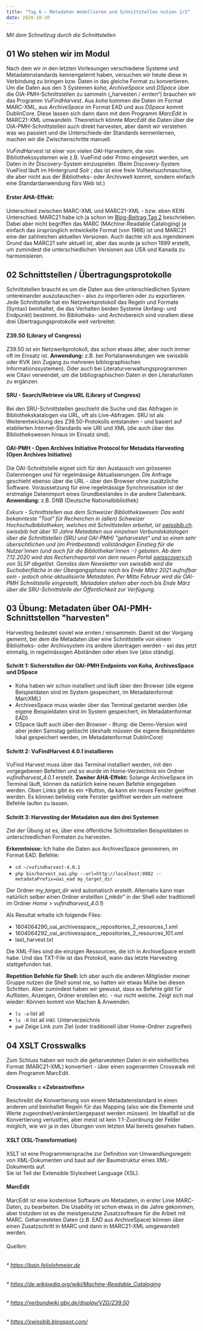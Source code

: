 ```yaml
---
title: "Tag 6 – Metadaten modellieren und Schnittstellen nutzen 1/2"
date: 2020-10-30
---
```


*Mit dem Schnellzug durch die Schnittstellen*

## 01 Wo stehen wir im Modul

Nach dem wir in den letzten Vorlesungen verschiedene Systeme und Metadatenstandards kennengelernt haben, versuchen wir heute diese in Verbindung zu bringen bzw. Daten in das gleiche Format zu konvertieren.
Um die Daten aus den 3 Systemen *koha*, *ArchiveSpace* und *DSpace* über die OIA-PMH-Schnittstellen zu sammeln („harvesten / ernten“) brauchen wir das Programm *VuFindHarvest*. 
Aus *koha* kommen die Daten im Format MARC-XML, aus *ArchiveSpace* im Format EAD und aus *DSpace* kommt DublinCore. Diese lassen sich dann dann mit dem Programm *MarcEdit* in MARC21-XML umwandeln. 
Theoretisch könnte *MarcEdit* die Daten über die OIA-PMH-Schnittstellen auch direkt harvesten, aber damit wir verstehen was wo passiert und die Unterschiede der Standards kennenlernen, machen wir die Zwischenschritte manuell.

*VuFindHarvest* ist einer von vielen OAI-Harvestern, die von Bibliothekssystemen wie z.B. VueFind oder Primo eingesetzt werden, um Daten in ihr Discovery-System einzuspielen. 
(Beim Discovery-System VueFind läuft im Hintergrund *Solr* ; das ist eine freie Volltextsuchmaschine, die aber nicht aus der Bibliotheks- oder Archivwelt kommt, sondern einfach eine Standardanwendung fürs Web ist.)

#### Erster AHA-Effekt:
Unterschied zwischen MARC-XML und MARC21-XML - bzw. eben KEIN Unterschied. MARC21 habe ich ja schon im [Blog-Beitrag Tag 2](https://alexmuster.github.io/lerntageblog/2020/09/25/tag2.html) beschrieben. Dabei aber nicht begriffen das MARC (MAchine-Readable Cataloging) ja einfach das ürsprünglich entwickelte Format (von 1966) ist und MARC21 eine der zahlreichen aktuellen Versionen. Auch dachte ich aus irgendeinem Grund das MARC21 sehr aktuell ist, aber das wurde ja schon 1999 erstellt, um zumindest die unterschiedlichen Versionen aus USA und Kanada zu harmonisieren. 



## 02 Schnittstellen / Übertragungsprotokolle

Schnittstellen braucht es um die Daten aus den unterschiedlichen System untereinander auszutauschen - also zu importieren oder zu exportieren. Jede Schnittstelle hat ein Netzwerkprotokoll das Regeln und Formate (Syntax) beinhaltet, die das Verhalten beiden Systeme (Anfang- und Endpunkt) bestimmt. Im Bibliotheks- und Archivbereich sind vorallem diese drei Übertragungsprotokolle weit verbreitet:

#### Z39.50 (Library of Congress)
Z39.50 ist ein Netzwerkprotokoll, das schon etwas älter, aber noch immer oft im Einsatz ist. **Anwendung:** z.B. bei Portalanwendungen wie swissbib oder KVK (ein Zugang zu mehreren bibliographischen Informationssystemen). Oder auch bei Literaturverwaltungsprogrammen wie Citavi verwendet, um die bibliographischen Daten in den Literaturlisten zu ergänzen.

#### SRU - Search/Retrieve via URL (Library of Congress)
Bei den SRU-Schnittstellen geschieht die Suche und das Abfragen in Bibliothekskatalogen via URL, oft als Live-Abfragen. SRU ist als Weiterentwicklung des Z39.50-Protokolls entstanden - und  basiert auf etablierten Internet-Standards wie URI und XML (die auch über das Bibliothekswesen hinaus im Einsatz sind).

#### OAI-PMH - Open Archives Initiative Protocol for Metadata Harvesting (Open Archives Initiative)
Die OAI-Schnittstelle eignet sich für den Austausch von grösseren Datenmengen und für regelmässige Aktualisierungen. Die Anfrage geschieht ebenso über die URL - über den Browser ohne zusätzliche Software. Voraussetzung für eine regelmässige Synchronisation ist der erstmalige Datenimport eines Grundbestandes in die andere Datenbank. **Anwendung:** z.B. DNB (Deutsche Nationalbibliothek)

*Exkurs - Schnittstellen aus dem Schweizer Bibliothekswesen: 
Das wohl bekannteste "Tool" für Recherchen in (allen) Schweizer Hochschulbibliotheken, welches mit Schnittstellen arbeitet, ist [swissbib.ch](https://www.swissbib.ch). swissbib hat über 10 Jahre Metadaten aus einzelnen Verbundskatalogen über die Schnittstellen (SRU und OAI-PMH) "geharvestet" und so einen sehr übersichtlichen und (im Printbestand) vollständigen Einstieg für die Nutzer'innen (und auch für die Bibliothekar'innen :-) geboten. 
Ab dem 7.12.2020 wird das Rechercheportal von dem neuen Portal [swisscovery.ch](https://swisscovery.slsp.ch/discovery/search?vid=41SLSP_NETWORK:VU1_UNION) von SLSP abgelöst. Gemäss dem Newsletter von swissbib wird die Suchoberfläche in der Übergangsphase noch bis Ende März 2021 aufrufbar sein - jedoch ohne aktualisierte Metadaten. Per Mitte Februar wird die OAI-PMH Schnittstelle eingestellt, Metadaten stehen aber noch bis Ende März über die SRU-Schnittstelle der Öffentlichkeit zur Verfügung.*

## 03 Übung: Metadaten über OAI-PMH-Schnittstellen "harvesten"

Harvesting bedeutet soviel wie ernten / einsammeln. Damit ist der Vorgang gemeint, bei dem die Metadaten über eine Schnittstelle von einem Bibliotheks- oder Archivsystem ins andere übertragen werden - sei das jetzt einmalig, in regelmässigen Abständen oder eben live (also ständig).

#### Schritt 1: Sicherstellen der OAI-PMH Endpoints von Koha, ArchivesSpace und DSpace
* Koha haben wir schon installiert und läuft über den Browser (die eigene Beispieldaten sind im System gespeichert, im Metadatenformat MarcXML)
* ArchivesSpace muss wieder über das Terminal gestartet werden (die eigene Beispieldaten sind im System gespeichert, im Metadatenformat EAD)
* DSpace läuft auch über den Browser - 8tung: die Demo-Version wird aber jeden Samstag gelöscht (deshalb müssen die eigene Beispieldaten lokal gespeichert werden, im Metadatenformat DublinCore)

#### Schritt 2: VuFindHarvest 4.0.1 installieren
VuFind Harvest muss über das Terminal installiert werden, mit den vorgegebenen Befehlen und so wurde im Home-Verzeichnis ein Ordner *vufindharvest_4.0.1* erstellt.
**Zweiter AHA-Effekt:** Solange ArchiveSpace im Terminal läuft, können da natürlich keine neuen Befehle eingegeben werden. Oben Links gibt es ein +Button, da kann ein neues Fenster geöffnet werden. Es können beliebig viele Fenster geöffnet werden um mehrere Befehle laufen zu lassen. 

#### Schritt 3: Harvesting der Metadaten aus den drei Systemen
Ziel der Übung ist es, über eine öffentliche Schnittstellen Beispieldaten in unterschiedlichen Formaten zu harvesten.

**Erkenntnisse:** Ich habe die Daten aus ArchivesSpace genommen, im Format EAD. 
Befehle: 

* `cd ~/vufindharvest-4.0.1`
* `php bin/harvest_oai.php --url=http://localhost:8082 --metadataPrefix=oai_ead my_target_dir`

Der Ordner *my_target_dir* wird automatisch erstellt. Alternativ kann man natürlich selber einen Ordner erstelllen („mkdir“ in der Shell oder traditionell im Ordner *Home* > *vufindharvest_4.0.1*)

Als Resultat erhalte ich folgende Files:
- 1604064290_oai_archivesspace__repositories_2_resources_1.xml
- 1604064292_oai_archivesspace__repositories_2_resources_101.xml
- last_harvest.txt 

Die XML-Files sind die einzigen Ressourcen, die ich in ArchiveSpace erstellt habe. Und das TXT-File ist das Protokoll, wann das letzte Harvesting stattgefunden hat. 

**Repetition Befehle für Shell:**
Ich aber auch die anderen Mitglieder meiner Gruppe nutzen die Shell sonst nie, so hatten wir etwas Mühe bei diesen Schritten. Aber zumindest haben wir gewusst, dass es Befehle gibt für Auflisten, Anzeigen, Ordner erstellen etc. - nur nicht welche. Zeigt sich mal wieder: Können kommt von Machen & Anwenden.

* `ls -a`   list all
* `ls -R`   list all inkl. Unterverzeichnis
* `pwd`    Zeige Link zum Ziel (oder traditionell über Home-Ordner zugreifen)



## 04 XSLT Crosswalks 

Zum Schluss haben wir noch die geharvesteten Daten in ein einheitliches Format (MARC21-XML) konvertiert - über einen sogenannten Crosswalk mit dem Programm MarcEdit.

#### Crosswalks = «Zebrastreifen»
Beschreibt die Konvertierung von einem Metadatenstandard in einen anderen  und beinhaltet Regeln für das Mapping (also wie die Elemente und Werte zugeordnet/verändert/angepasst werden müssen). Im Idealfall ist die Konvertierung verlustfrei, aber meist ist kein 1:1-Zuordnung der Felder möglich, wie wir ja in den Übungen vom letzten Mal bereits gesehen haben.

#### XSLT (XSL-Transformation)
XSLT ist eine Programmiersprache zur Definition von Umwandlungsregeln von XML-Dokumenten und baut auf der Baumstruktur eines XML-Dokuments auf.  
Sie ist Teil der Extensible Stylesheet Language (XSL). 

#### MarcEdit
MarcEdit ist eine kostenlose Software um Metadaten, in erster Linie MARC-Daten, zu bearbeiten. Die Usability ist schon etwas in die Jahre gekommen, aber trotzdem ist es die meistgenutzte Zusatzsoftware für die Arbeit mit MARC. Geharvesteten Daten (z.B. EAD aus ArchiveSpace) können über einen Zusatzschritt in MARC und dann in MARC21-XML umgewandelt werden.








###### Quellen:
###### * https://bain.felixlohmeier.de
###### * https://de.wikipedia.org/wiki/Machine-Readable_Cataloging
###### * https://verbundwiki.gbv.de/display/VZG/Z39.50
###### * https://swissbib.blogspot.com/

